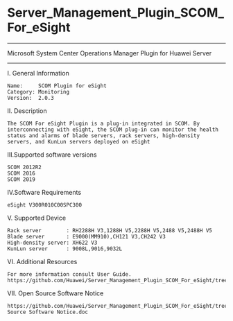 # Server_Management_Plugin_SCOM_For_eSight

****************************************************************************
Microsoft System Center Operations Manager Plugin for Huawei Server
****************************************************************************

I. General Information

    Name:     SCOM Plugin for eSight
    Category: Monitoring
    Version:  2.0.3
  
II. Description

    The SCOM For eSight Plugin is a plug-in integrated in SCOM. By interconnecting with eSight, the SCOM plug-in can monitor the health status and alarms of blade servers, rack servers, high-density servers, and KunLun servers deployed on eSight
    
III.Supported software versions

    SCOM 2012R2 
    SCOM 2016 
    SCOM 2019
    
IV.Software Requirements

    eSight V300R010C00SPC300

V. Supported Device
 
    Rack server        : RH2288H V3,1288H V5,2288H V5,2488 V5,2488H V5
    Blade server       : E9000(MM910),CH121 V3,CH242 V3
    High-density server: XH622 V3
    KunLun server      : 9008L,9016,9032L          
    
VI. Additional Resources

    For more information consult User Guide. https://github.com/Huawei/Server_Management_Plugin_SCOM_For_eSight/tree/master/docs

VII. Open Source Software Notice
    
    https://github.com/Huawei/Server_Management_Plugin_SCOM_For_eSight/tree/master/docs/Open Source Software Notice.doc
